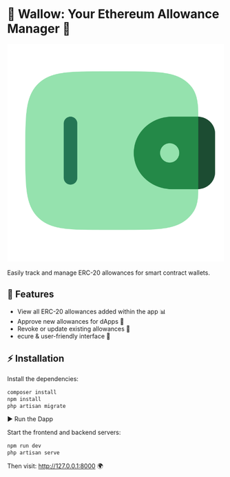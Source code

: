# 🚀 Wallow: Your Ethereum Allowance Manager 🦄

![App logo](./public/wallow-x64.png)

Easily track and manage ERC-20 allowances for smart contract wallets.

## 🎯 Features

- View all ERC-20 allowances added within the app 📊
- Approve new allowances for dApps 💸
- Revoke or update existing allowances 🚫
- ecure & user-friendly interface 🔐

## ⚡ Installation

Install the dependencies:

```shell
composer install
npm install
php artisan migrate
```

▶️ Run the Dapp

Start the frontend and backend servers:

```shell
npm run dev
php artisan serve
```

Then visit: http://127.0.0.1:8000 🌍
